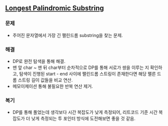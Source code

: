 ## [Longest Palindromic Substring](https://leetcode.com/problems/longest-palindromic-substring/description/?envType=problem-list-v2&envId=rab78cw1)

### 문제
- 주어진 문자열에서 가장 긴 팰린드롬 substring을 찾는 문제.

### 해결
- DP로 완전 탐색을 통해 해결.
- 맨 앞 char ~ 맨 뒤 char부터 순차적으로 DP를 통해 서로가 쌍을 이루는 지 확인하고, 탐색이 진행된 start - end 사이에 팰린드롬 스트링이 존재한다면 해당 팰른 드롬 스트링 길이 값들을 비교 연산.
- 메모이제이션 통해 불필요한 반복 연산 제거.

### 복기
- DP를 통해 풀었는데 생각보다 시간 복잡도가 낮게 측정되어, 리트코드 기준 시간 복잡도가 더 낮게 측정되는 투 포인터 방식에 도전해보면 좋을 것 같음.
